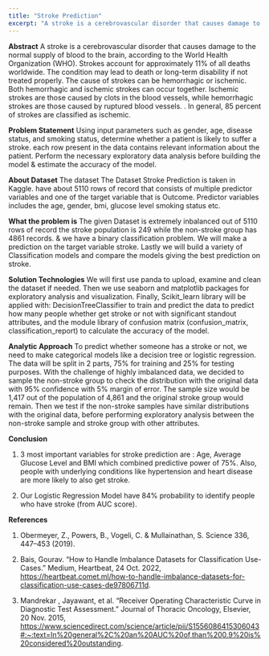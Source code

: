 ```yaml
---
title: "Stroke Prediction"
excerpt: "A stroke is a cerebrovascular disorder that causes damage to the normal supply of blood to the brain, according to the World Health Organization (WHO). Strokes account for approximately 11% of all deaths worldwide. The condition may lead to death or long-term disability if not treated properly. The cause of strokes can be hemorrhagic or ischemic. Both hemorrhagic and ischemic strokes can occur together. Ischemic strokes are those caused by clots in the blood vessels, while hemorrhagic strokes are those caused by ruptured blood vessels. . In general, 85 percent of strokes are classified as ischemic."
---
```

**Abstract**
A stroke is a cerebrovascular disorder that causes damage to the normal supply of blood to the brain, according to the World Health Organization (WHO). Strokes account for approximately 11% of all deaths worldwide. The condition may lead to death or long-term disability if not treated properly. The cause of strokes can be hemorrhagic or ischemic. Both hemorrhagic and ischemic strokes can occur together. Ischemic strokes are those caused by clots in the blood vessels, while hemorrhagic strokes are those caused by ruptured blood vessels. . In general, 85 percent of strokes are classified as ischemic.

**Problem Statement**
Using input parameters such as gender, age, disease status, and smoking status, determine whether a patient is likely to suffer a stroke. each row present in the data contains relevant information about the patient. Perform the necessary exploratory data analysis before building the model & estimate the accuracy of the model.

**About Dataset**
The dataset The Dataset Stroke Prediction is taken in Kaggle. have about 5110 rows of record that consists of multiple predictor variables and one of the target variable that is Outcome. Predictor variables includes the age, gender, bmi, glucose level smoking status etc.

**What the problem is**
The given Dataset is extremely inbalanced out of 5110 rows of record the stroke population is 249 while the non-stroke group has 4861 records. & we have a binary classification problem. We will make a prediction on the target variable stroke. Lastly we will build a variety of Classification models and compare the models giving the best prediction on stroke.

**Solution Technologies**
We will first use panda to upload, examine and clean the dataset if needed. Then we use seaborn and matplotlib packages for exploratory analysis and visualization. Finally, Scikit_learn library will be applied with: DecisionTreeClassifier to train and predict the data to predict how many people whether get stroke or not with significant standout attributes, and the module library of confusion matrix (confusion_matrix, classification_report) to calculate the accuracy of the model.

**Analytic Approach**
To predict whether someone has a stroke or not, we need to make categorical models like a decision tree or logistic regression. The data will be split in 2 parts, 75% for training and 25% for testing purposes. With the challenge of highly imbalanced data, we decided to sample the non-stroke group to check the distribution with the original data with 95% confidence with 5% margin of error. The sample size would be 1,417 out of the population of 4,861 and the original stroke group would remain. Then we test if the non-stroke samples have similar distributions with the original data, before performing exploratory analysis between the non-stroke sample and stroke group with other attributes.

**Conclusion**
1. 3 most important variables for stroke prediction are : Age, Average Glucose Level and BMI which combined predictive power of 75%. Also, people with underlying conditions like hypertension and heart disease are more likely to also get stroke.

2. Our Logistic Regression Model have 84% probability to identify people who have stroke (from AUC score).

**References**
1. Obermeyer, Z., Powers, B., Vogeli, C. & Mullainathan, S. Science 336, 447–453 (2019).

2. Bais, Gourav. “How to Handle Imbalance Datasets for Classification Use-Cases.” Medium, Heartbeat, 24 Oct. 2022, https://heartbeat.comet.ml/how-to-handle-imbalance-datasets-for-classification-use-cases-de97806711d.

3. Mandrekar , Jayawant, et al. “Receiver Operating Characteristic Curve in Diagnostic Test Assessment.” Journal of Thoracic Oncology, Elsevier, 20 Nov. 2015, https://www.sciencedirect.com/science/article/pii/S1556086415306043#:~:text=In%20general%2C%20an%20AUC%20of,than%200.9%20is%20considered%20outstanding.
